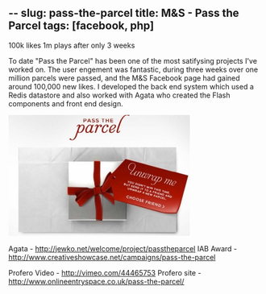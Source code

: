 --
slug: pass-the-parcel
title: M&S - Pass the Parcel
tags: [facebook, php]
---

100k likes 1m plays after only 3 weeks


To date "Pass the Parcel" has been one of the most satifysing projects I've worked on. The user engement was fantastic, during three weeks over one million parcels were passed, and the M&S Facebook page had gained around 100,000 new likes.
I developed the back end system which used a Redis datastore and also worked with Agata who created the Flash components and front end design.

![alt text](image.jpeg "Pass the Parcel")

Agata - http://jewko.net/welcome/project/passtheparcel
IAB Award - http://www.creativeshowcase.net/campaigns/pass-the-parcel

Profero Video - http://vimeo.com/44465753
Profero site - http://www.onlineentryspace.co.uk/pass-the-parcel/
